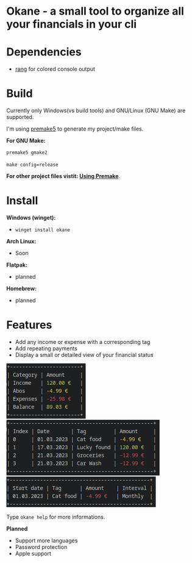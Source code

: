 # Okane - a small tool to organize all your financials in your cli

# Dependencies

- [rang](https://github.com/agauniyal/rang) for colored console output

# Build

Currently only Windows(vs build tools) and GNU/Linux (GNU Make) are supported.

I'm using [premake5](https://premake.github.io/) to generate my project/make files.

**For GNU Make:**

```
premake5 gmake2

make config=release
```

**For other project files vistit: [Using Premake](https://premake.github.io/docs/Using-Premake)**.

# Install

**Windows (winget):**

- `winget install okane`

**Arch Linux:**

- Soon

**Flatpak:**

- planned

**Homebrew:**

- planned

# Features

- Add any income or expense with a corresponding tag
- Add repeating payments
- Display a small or detailed view of your financial status

![status](images/status.png)
![detailed](images/detailed.png)
![abo](images/abo.png)

Type `okane help` for more informations.

**Planned**

- Support more languages
- Password protection
- Apple support
